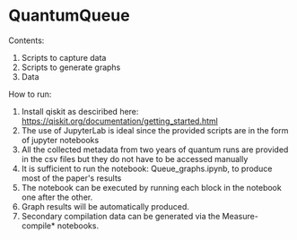 # QuantumQueue
Contents:
1. Scripts to capture data
2. Scripts to generate graphs
3. Data

How to run:
1. Install qiskit as desciribed here: https://qiskit.org/documentation/getting_started.html
2. The use of JupyterLab is ideal since the provided scripts are in the form of jupyter notebooks
3. All the collected metadata from two years of quantum runs are provided in the csv files but they do not have to be accessed manually
4. It is sufficient to run the notebook: Queue_graphs.ipynb, to produce most of the paper's results
5. The notebook can be executed by running each block in the notebook one after the other.
6. Graph results will be automatically produced.
7. Secondary compilation data can be generated via the Measure-compile* notebooks.
